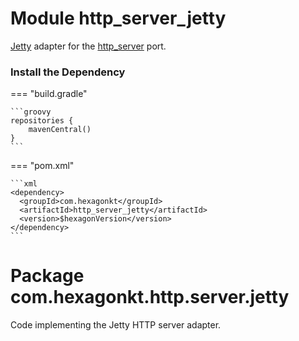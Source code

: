
# Module http_server_jetty
[Jetty] adapter for the [http_server] port.

[Jetty]: https://www.eclipse.org/jetty
[http_server]: /http_server

### Install the Dependency

=== "build.gradle"

    ```groovy
    repositories {
        mavenCentral()
    }
    ```

=== "pom.xml"

    ```xml
    <dependency>
      <groupId>com.hexagonkt</groupId>
      <artifactId>http_server_jetty</artifactId>
      <version>$hexagonVersion</version>
    </dependency>
    ```

# Package com.hexagonkt.http.server.jetty
Code implementing the Jetty HTTP server adapter.
